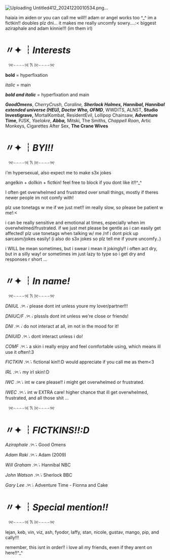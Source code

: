 ![Uploading Untitled412_20241220010534.png…]()


haiaia im aiden or you can call me will!! adam or angel works too ^_^
im a fictkin!! doubles plz dni... it makes me really uncomfy sowry....:<
biggest aziraphale and adam kinnie!!! (im them irl)


# 〃✦ ┆*Interests*

⠀୨୧⌢⌢⌢⌢୨꒰ 𐙚 ꒱୧⌢⌢⌢⌢୨୧ 

**bold** = hyperfixation

*italic* = main

***bold and italic*** = hyperfixation and main

***GoodOmens***, *CherryCrush, Coraline,* ***Sherlock Holmes, Hannibal, Hannibal extended universe (HEU), Doctor Who, OFMD***, WWDITS, ALNST, **Studio Investigrave,** MortalKombat, ResidentEvil, Lollipop Chainsaw, **Adventure Time**, PJSK, *Yaelokre*, ***Abba,*** Mitski, The Smiths, *Chappell Roan*, Artic Monkeys, Cigarettes After Sex, **The Crane Wives**

# 〃✦ ┆*BYI!!*

⠀୨୧⌢⌢⌢⌢୨꒰ 𐙚 ꒱୧⌢⌢⌢⌢୨୧ 

i'm hypersexual, also expect me to make s3x jokes

angelkin + dollkin + fictkin! feel free to block if you dont like it!!^_^

I often get overwhelmed and frustrated over small things, mostly if theres newer people im not comfy with!

plz use tonetags w me if we just met!! im really slow, so please be patient w me!:<

i can be really sensitive and emotional at times, especially when im overwhelmed/frustrated. if we just met please be gentle as i can easily get affected!
plz use tonetags when talking w/ me /nf i dont pick up sarcasm/jokes easily!
(i also do s3x jokes so plz tell me if youre uncomfy..)

i WILL be mean sometimes, but i swear i mean it jokingly!! i often act dry, but in a silly way! or sometimes im just lazy to type so i get dry and responses r short ...

# 〃✦ ┆*In name!*

⠀୨୧⌢⌢⌢⌢୨꒰ 𐙚 ꒱୧⌢⌢⌢⌢୨୧ 

*DNIUL* .୨ৎ ݁˖ please dont int unless youre my lover/partner!!!

*DNIUC/F* .୨ৎ ݁˖ plsssls dont int unless we're close or friends!

*DNI* .୨ৎ ݁˖ do not interact at all, im not in the mood for it!

*DNIUID* .୨ৎ݁ ˖ dont interact unless i do!

*COMF* .୨ৎ݁݁ ˖ a skin i really enjoy and feel comfortable using, which means ill use it often!:3

*FICTKIN* .୨ৎ݁݁ ˖ fictional kin!!:D would appreciate if you call me as them<3

*IRL* .୨ৎ݁݁ ˖ my irl skin!:D

*IWC* .୨ৎ݁݁ ˖ int w care please!! i might get overwhelmed or frustrated.

*IWEC* .୨ৎ݁݁ ˖ int w EXTRA care! higher chance that ill get overwhelmed, frustrated, and all those shit ...


⠀୨୧⌢⌢⌢⌢୨꒰ 𐙚 ꒱୧⌢⌢⌢⌢୨୧ 
# 〃✦ ┆*FICTKINS!!:D*

*Aziraphale* .୨ৎ݁݁ ˖ Good Omens

*Adam Raki* .୨ৎ݁݁ ˖  Adam (2009)

*Will Graham* .୨ৎ݁݁ ˖ Hannibal NBC

*John Watson* .୨ৎ݁݁ ˖ Sherlock BBC

*Gary Lee* .୨ৎ݁݁ ˖ Adventure Time - Fionna and Cake


# 〃✦ ┆*Special mention!!*

⠀୨୧⌢⌢⌢⌢୨꒰ 𐙚 ꒱୧⌢⌢⌢⌢୨୧ 

lejan, keb, vin, viz, ash, fyodor, laffy, stan, nicole, gustav, mango, pip, and cally!!!

remember, this isnt in order!! i love all my friends, even if they arent on here!!^_^








